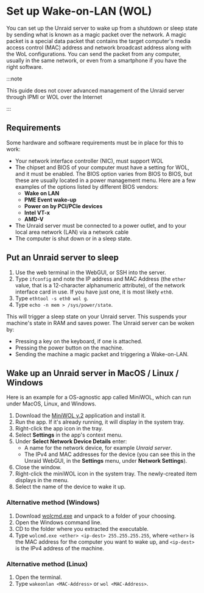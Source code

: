 # Set up Wake-on-LAN (WOL)

You can set up the Unraid server to wake up from a shutdown or sleep state by sending what is known as a magic packet over the network. A magic packet is a special data packet that contains the target computer's media access control (MAC) address and network broadcast address along with the WoL configurations. You can send the packet from any computer, usually in the same network, or even from a smartphone if you have the right software.

:::note

This guide does not cover advanced management of the Unraid server through IPMI or WOL over the Internet

:::

## Requirements

Some hardware and software requirements must be in place for this to work:
* Your network interface controller (NIC), must support WOL
* The chipset and BIOS of your computer must have a setting for WOL, and it must be enabled. The BIOS option varies from BIOS to BIOS, but these are usually located in a power management menu. Here are a few examples of the options listed by different BIOS vendors:
  * **Wake on LAN**
  * **PME Event wake-up**
  * **Power on by PCI/PCIe devices**
  * **Intel VT-x**
  * **AMD-V**
* The Unraid server must be connected to a power outlet, and to your local area network (LAN) via a network cable
* The computer is shut down or in a sleep state.

## Put an Unraid server to sleep

1. Use the web terminal in the WebGUI, or SSH into the server.
2. Type `ifconfig` and note the IP address and MAC Address (the `ether` value, that is a 12-character alphanumeric attribute), of the network interface card in use. If you have just one, it is most likely `eth0`.
3. Type `ethtool -s eth0 wol g`.
4. Type `echo -n mem > /sys/power/state`.

This will trigger a sleep state on your Unraid server. This suspends your machine's state in RAM and saves power. The Unraid server can be woken by:

* Pressing a key on the keyboard, if one is attached.
* Pressing the power button on the machine.
* Sending the machine a magic packet and triggering a Wake-on-LAN.

## Wake up an Unraid server in MacOS / Linux / Windows

Here is an example for a OS-agnostic app called MiniWOL, which can run under MacOS, Linux, and Windows.

1. Download the [MiniWOL v.2](https://www.tweaking4all.com/home-theatre/miniwol2/) application and install it.
2. Run the app. If it's already running, it will display in the system tray.
3. Right-click the app icon in the tray.
4. Select **Settings** in the app's context menu.
5. Under **Select Network Device Details** enter:
    * A name for the network device, for example *Unraid server*.
    * The IPv4 and MAC addresses for the device (you can see this in the Unraid WebGUI, in the **Settings** menu, under **Network Settings**).
6. Close the window.
7. Right-click the miniWOL icon in the system tray. The newly-created item displays in the menu.
8. Select the name of the device to wake it up.

### Alternative method (Windows)

1. Download [wolcmd.exe](https://www.depicus.com/wake-on-lan/wake-on-lan-cmd) and unpack to a folder of your choosing.
2. Open the Windows command line.
3. CD to the folder where you extracted the executable.
4. Type `wolcmd.exe <ether> <ip-dest> 255.255.255.255`, where `<ether>` is the MAC address for the computer you want to wake up, and `<ip-dest>` is the IPv4 address of the machine.

### Alternative method (Linux)

1. Open the terminal.
2. Type `wakeonlan <MAC-Address>` or `wol <MAC-Address>`.
